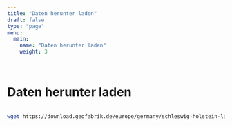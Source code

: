 ```yaml
---
title: "Daten herunter laden"
draft: false
type: "page"
menu: 
  main:
    name: "Daten herunter laden"
    weight: 3
    
---
```

# Daten herunter laden
```bash

wget https://download.geofabrik.de/europe/germany/schleswig-holstein-latest.osm.pbf

```
